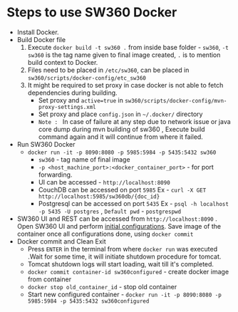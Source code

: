 # Steps to use SW360 Docker

* Install Docker.
* Build Docker file
    1. Execute `docker build -t sw360 .` from inside base folder - `sw360`, `-t sw360` is the tag name given to final image created, `.` is to mention build context to Docker.
    2. Files need to be placed in `/etc/sw360`, can be placed in `sw360/scripts/docker-config/etc_sw360`
    3. It might be required to set proxy in case docker is not able to fetch dependencies during building.
       * Set proxy and `active=true` in `sw360/scripts/docker-config/mvn-proxy-settings.xml`
       * Set proxy and place `config.json` in `~/.docker/` directory
       * `Note : ` In case of failure at any step due to network issue or java core dump during mvn building of sw360 , Execute build command again and it will continue from where it failed.
* Run SW360 Docker
    * `docker run -it -p 8090:8080 -p 5985:5984 -p 5435:5432 sw360`
       * `sw360` - tag name of final image
       * `-p <host_machine_port>:<docker_container_port>` - for port forwarding.
       * UI can be accessed - `http://localhost:8090`
       * CouchDB can be accessed on port `5985` Ex - `curl -X GET http://localhost:5985/sw360db/{doc_id}`
       * Postgresql can be accessed on port `5435` Ex - `psql -h localhost -p 5435 -U postgres` , `Default pwd` - `postgrespwd`
* SW360 UI and REST can be accessed from `http://localhost:8090` . Open SW360 UI and perform [initial configurations](https://github.com/eclipse/sw360/wiki/Deploy-Liferay7.3). Save image of the container once all configurations done, using `docker commit`
*  Docker commit and Clean Exit
    * Press `ENTER` in the terminal from where `docker run` was executed .Wait for some time, it will initiate shutdown procedure for tomcat.
    *  Tomcat shutdown logs will start loading, wait till it's completed.
    * `docker commit container-id sw360configured`  -  create docker image from container
    * `docker stop old_container_id`  - stop old container
    * Start new configured container - `docker run -it -p 8090:8080 -p 5985:5984 -p 5435:5432 sw360configured`
